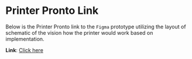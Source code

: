 # Printer Pronto Link
Below is the Printer Pronto link to the `Figma` prototype utilizing the layout of schematic of the vision how the printer would work based on implementation.

**Link**: [Click here](https://www.figma.com/proto/KnevOLe6gI7uj68ABwo4eR/printers_pronto?node-id=279-108&scaling=min-zoom)
